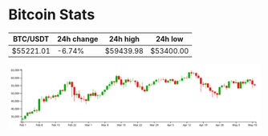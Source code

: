 # Bitcoin Stats

BTC/USDT|24h change|24h high|24h low|
|---|---|---|---|
|$55221.01|-6.74%|$59439.98|$53400.00|

<img src="./chart.svg">
